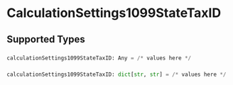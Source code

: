 # CalculationSettings1099StateTaxID


## Supported Types

### 

```python
calculationSettings1099StateTaxID: Any = /* values here */
```

### 

```python
calculationSettings1099StateTaxID: dict[str, str] = /* values here */
```

